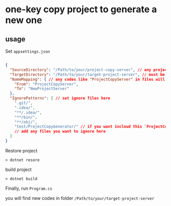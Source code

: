 # one-key copy project to generate a new one

## usage

Set `appsettings.json`

```json

{
  "SourceDirectory": "/Path/to/your/project-copy-server", // any project you want to copy
  "TargetDirectory": "/Path/to/your/target-project-server", // must be empty forder, a new forder will be create when not exists 
  "NameMapping": { // any codes like "ProjectCopyServer" in files will be replace to "NewProjectServer"
    "From": "ProjectCopyServer",
    "To": "NewProjectServer"
  },
  "IgnorePatterns": [ // set ignore files here
    ".git/",
    ".idea/",
    "**/.idea/",
    "**/bin/",
    "**/obj/",
    "test/ProjectCopyGenerator/" // if you want incloud this `ProjectCopyGenerator` to new project, remove this line
    // add any files you want to ignore here
  ]
}
```

Restore project

```shell
> dotnet resore
```

build project

```shell
> dotnet build
```

Finally, run `Program.cs` 

you will find new codes in folder `/Path/to/your/target-project-server`

